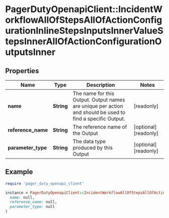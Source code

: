 # PagerDutyOpenapiClient::IncidentWorkflowAllOfStepsAllOfActionConfigurationInlineStepsInputsInnerValueStepsInnerAllOfActionConfigurationOutputsInner

## Properties

| Name | Type | Description | Notes |
| ---- | ---- | ----------- | ----- |
| **name** | **String** | The name for this Output. Output names are unique per action and should be used to find a specific Output. | [readonly] |
| **reference_name** | **String** | The reference name of the Output | [optional][readonly] |
| **parameter_type** | **String** | The data type produced by this Output | [optional][readonly] |

## Example

```ruby
require 'pager_duty_openapi_client'

instance = PagerDutyOpenapiClient::IncidentWorkflowAllOfStepsAllOfActionConfigurationInlineStepsInputsInnerValueStepsInnerAllOfActionConfigurationOutputsInner.new(
  name: null,
  reference_name: null,
  parameter_type: null
)
```

